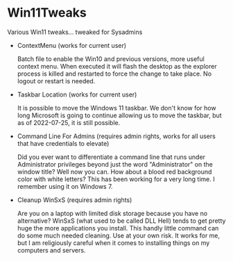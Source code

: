 # Win11Tweaks
 Various Win11 tweaks... tweaked for Sysadmins

* ContextMenu (works for current user)

    Batch file to enable the Win10 and previous versions, more useful context menu. When executed it will flash the desktop as the explorer process is killed and restarted to force the change to take place. 
    No logout or restart is needed.

* Taskbar Location (works for current user)

    It is possible to move the Windows 11 taskbar. We don't know for how long Microsoft is going to continue
    allowing us to move the taskbar, but as of 2022-07-25, it is still possible.

* Command Line For Admins (requires admin rights, works for all users that have credentials to elevate)

    Did you ever want to differentiate a command line that runs under Administrator privileges beyond just
    the word "Administrator" on the window title? Well now you can. How about a blood red background color
    with white letters? This has been working for a very long time. I remember using it on Windows 7.

* Cleanup WinSxS (requires admin rights)

    Are you on a laptop with limited disk storage because you have no alternative? WinSxS (what used to be 
    called DLL Hell) tends to get pretty huge the more applications you install. This handly little command
    can do some much needed cleaning. Use at your own risk. It works for me, but I am religiously careful
    when it comes to installing things on my computers and servers. 